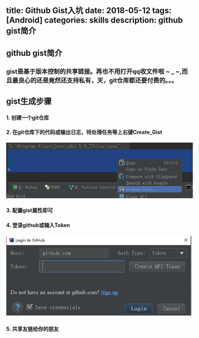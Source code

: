 title: Github Gist入坑
date: 2018-05-12
tags: [Android]
categories: skills
description: github gist简介
---

## github gist简介

### gist是基于版本控制的共享链接。再也不用打开qq收文件啦 ~ _ ~,而且最良心的还是竟然还支持私有，天，git仓库都还要付费的。。。


## gist生成步骤
 
 #### 1. 创建一个git仓库
 #### 2. 在git仓库下的代码或输出日志，待处理任务等上右键Create_Gist
 ![android_gist](/images/1.png)
 
 #### 3. 配置gist属性即可
 
 #### 4. 登录github或输入Token
 ![enter description here](/images/2.png)
 
 ####  5. 共享友链给你的朋友